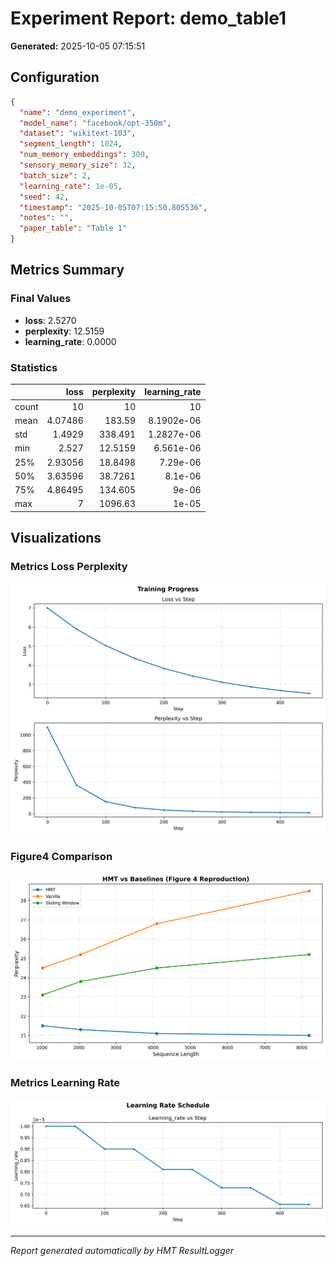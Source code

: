 # Experiment Report: demo_table1

**Generated:** 2025-10-05 07:15:51

## Configuration

```json
{
  "name": "demo_experiment",
  "model_name": "facebook/opt-350m",
  "dataset": "wikitext-103",
  "segment_length": 1024,
  "num_memory_embeddings": 300,
  "sensory_memory_size": 32,
  "batch_size": 2,
  "learning_rate": 1e-05,
  "seed": 42,
  "timestamp": "2025-10-05T07:15:50.805536",
  "notes": "",
  "paper_table": "Table 1"
}
```

## Metrics Summary

### Final Values

- **loss**: 2.5270
- **perplexity**: 12.5159
- **learning_rate**: 0.0000

### Statistics

|       |     loss |   perplexity |   learning_rate |
|:------|---------:|-------------:|----------------:|
| count | 10       |      10      |     10          |
| mean  |  4.07486 |     183.59   |      8.1902e-06 |
| std   |  1.4929  |     338.491  |      1.2827e-06 |
| min   |  2.527   |      12.5159 |      6.561e-06  |
| 25%   |  2.93056 |      18.8498 |      7.29e-06   |
| 50%   |  3.63596 |      38.7261 |      8.1e-06    |
| 75%   |  4.86495 |     134.605  |      9e-06      |
| max   |  7       |    1096.63   |      1e-05      |

## Visualizations

### Metrics Loss Perplexity

![metrics_loss_perplexity](plots/metrics_loss_perplexity.png)

### Figure4 Comparison

![figure4_comparison](plots/figure4_comparison.png)

### Metrics Learning Rate

![metrics_learning_rate](plots/metrics_learning_rate.png)

---
*Report generated automatically by HMT ResultLogger*
